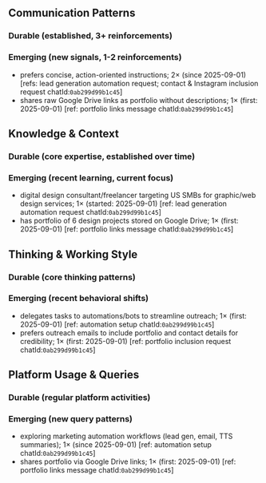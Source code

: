 ## Communication Patterns
### Durable (established, 3+ reinforcements)

### Emerging (new signals, 1-2 reinforcements)
- prefers concise, action-oriented instructions; 2× (since 2025-09-01) [refs: lead generation automation request; contact & Instagram inclusion request chatId:`0ab299d99b1c45`]
- shares raw Google Drive links as portfolio without descriptions; 1× (first: 2025-09-01) [ref: portfolio links message chatId:`0ab299d99b1c45`]

## Knowledge & Context
### Durable (core expertise, established over time)

### Emerging (recent learning, current focus)
- digital design consultant/freelancer targeting US SMBs for graphic/web design services; 1× (started: 2025-09-01) [ref: lead generation automation request chatId:`0ab299d99b1c45`]
- has portfolio of 6 design projects stored on Google Drive; 1× (first: 2025-09-01) [ref: portfolio links message chatId:`0ab299d99b1c45`]

## Thinking & Working Style
### Durable (core thinking patterns)

### Emerging (recent behavioral shifts)
- delegates tasks to automations/bots to streamline outreach; 1× (first: 2025-09-01) [ref: automation setup chatId:`0ab299d99b1c45`]
- prefers outreach emails to include portfolio and contact details for credibility; 1× (first: 2025-09-01) [ref: portfolio inclusion request chatId:`0ab299d99b1c45`]

## Platform Usage & Queries
### Durable (regular platform activities)

### Emerging (new query patterns)
- exploring marketing automation workflows (lead gen, email, TTS summaries); 1× (since 2025-09-01) [ref: automation setup chatId:`0ab299d99b1c45`]
- shares portfolio via Google Drive links; 1× (first: 2025-09-01) [ref: portfolio links message chatId:`0ab299d99b1c45`]